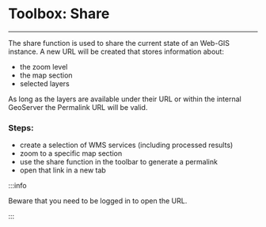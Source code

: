 # Toolbox: Share
***
The share function is used to share the current state of an Web-GIS instance. A new URL will be created that stores information about:

- the zoom level
- the map section
- selected layers

As long as the layers are available under their URL or within the internal GeoServer the Permalink URL will be valid.

### Steps:
- create a selection of WMS services (including processed results)
- zoom to a specific map section
- use the share function in the toolbar to generate a permalink
- open that link in a new tab

:::info

Beware that you need to be logged in to open the URL. 

:::

<!-- <ReactPlayer controls width="max" height="max" url="/shogun-docs/videos/share.mp4" /> -->
